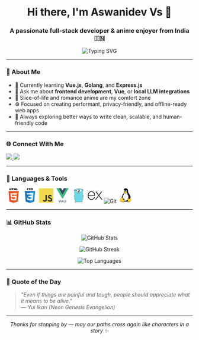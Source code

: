 <h1 align="center">Hi there, I'm Aswanidev Vs 👋</h1>
<h3 align="center">A passionate full-stack developer & anime enjoyer from India 🇮🇳</h3>

<p align="center">
  <img src="https://readme-typing-svg.herokuapp.com?font=Fira+Code&pause=1000&color=9B59B6&center=true&vCenter=true&width=500&lines=Full-Stack+Developer;Vue.js+%2B+Go+Enthusiast;Loves+Clean+Code+%26+Anime;Building+an+Offline+AI+Chat+App" alt="Typing SVG" />
</p>

---

### 🧠 About Me

- 🌱 Currently learning **Vue.js**, **Golang**, and **Express.js**
- 💬 Ask me about **frontend development**, **Vue**, or **local LLM integrations**
- 💖 Slice-of-life and romance anime are my comfort zone  
- ⚙️ Focused on creating performant, privacy-friendly, and offline-ready web apps  
- 🚀 Always exploring better ways to write clean, scalable, and human-friendly code  

---

### 🌐 Connect With Me


  <a href="https://www.linkedin.com/in/aswanidev-vs-88738737a?utm_source=share&utm_campaign=share_via&utm_content=profile&utm_medium=android_app" target="_blank">
    <img src="https://img.shields.io/badge/LinkedIn-0A66C2?style=for-the-badge&logo=linkedin&logoColor=white"/>
  </a>
  <a href="mailto:aswanidevvsoffical@gmail.com">
    <img src="https://img.shields.io/badge/Email-D14836?style=for-the-badge&logo=gmail&logoColor=white"/>
  </a>
</p>

---

### 🧰 Languages & Tools

<p align="left">
  <img src="https://raw.githubusercontent.com/devicons/devicon/master/icons/html5/html5-original-wordmark.svg" width="40" height="40" alt="HTML5"/>
  <img src="https://raw.githubusercontent.com/devicons/devicon/master/icons/css3/css3-original-wordmark.svg" width="40" height="40" alt="CSS3"/>
  <img src="https://raw.githubusercontent.com/devicons/devicon/master/icons/javascript/javascript-original.svg" width="40" height="40" alt="JavaScript"/>
  <img src="https://raw.githubusercontent.com/devicons/devicon/master/icons/vuejs/vuejs-original-wordmark.svg" width="40" height="40" alt="Vue.js"/>
  <img src="https://raw.githubusercontent.com/devicons/devicon/master/icons/go/go-original.svg" width="40" height="40" alt="Golang"/>
  <img src="https://raw.githubusercontent.com/devicons/devicon/master/icons/express/express-original.svg" width="40" height="40" alt="Express.js"/>
  <img src="https://www.vectorlogo.zone/logos/git-scm/git-scm-icon.svg" width="40" height="40" alt="Git"/>
  <img src="https://raw.githubusercontent.com/devicons/devicon/master/icons/linux/linux-original.svg" width="40" height="40" alt="Linux"/>
</p>

---

### 📊 GitHub Stats

<p align="center">
  <img src="https://github-readme-stats.vercel.app/api?username=aswanidev&show_icons=true&theme=tokyonight&hide_border=true" alt="GitHub Stats" />
</p>

<p align="center">
  <img src="https://github-readme-streak-stats.herokuapp.com?user=aswanidev&theme=tokyonight&hide_border=true" alt="GitHub Streak" />
</p>

<p align="center">
  <img src="https://github-readme-stats.vercel.app/api/top-langs/?username=aswanidev&layout=compact&theme=tokyonight&hide_border=true" alt="Top Languages" />
</p>

---

### 🌸 Quote of the Day

> *"Even if things are painful and tough, people should appreciate what it means to be alive."*  
> — *Yui Ikari (Neon Genesis Evangelion)*

---

<p align="center">
  <em>Thanks for stopping by — may our paths cross again like characters in a story ✨</em>
</p>
